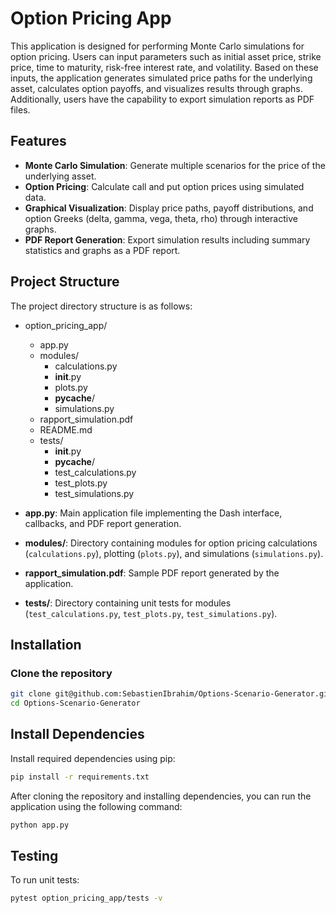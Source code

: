# Option Pricing App

This application is designed for performing Monte Carlo simulations for option pricing. Users can input parameters such as initial asset price, strike price, time to maturity, risk-free interest rate, and volatility. Based on these inputs, the application generates simulated price paths for the underlying asset, calculates option payoffs, and visualizes results through graphs. Additionally, users have the capability to export simulation reports as PDF files.

## Features

- **Monte Carlo Simulation**: Generate multiple scenarios for the price of the underlying asset.
- **Option Pricing**: Calculate call and put option prices using simulated data.
- **Graphical Visualization**: Display price paths, payoff distributions, and option Greeks (delta, gamma, vega, theta, rho) through interactive graphs.
- **PDF Report Generation**: Export simulation results including summary statistics and graphs as a PDF report.

## Project Structure

The project directory structure is as follows:

- option_pricing_app/
  - app.py
  - modules/
    - calculations.py
    - __init__.py
    - plots.py
    - __pycache__/
    - simulations.py
  - rapport_simulation.pdf
  - README.md
  - tests/
    - __init__.py
    - __pycache__/
    - test_calculations.py
    - test_plots.py
    - test_simulations.py



- **app.py**: Main application file implementing the Dash interface, callbacks, and PDF report generation.
- **modules/**: Directory containing modules for option pricing calculations (`calculations.py`), plotting (`plots.py`), and simulations (`simulations.py`).
- **rapport_simulation.pdf**: Sample PDF report generated by the application.
- **tests/**: Directory containing unit tests for modules (`test_calculations.py`, `test_plots.py`, `test_simulations.py`).

## Installation

### Clone the repository

```bash
git clone git@github.com:SebastienIbrahim/Options-Scenario-Generator.git
cd Options-Scenario-Generator
```

## Install Dependencies

Install required dependencies using pip:

```bash
pip install -r requirements.txt
```

After cloning the repository and installing dependencies, you can run the application using the following command:

```bash
python app.py
```

## Testing

To run unit tests:

```bash
pytest option_pricing_app/tests -v
```
